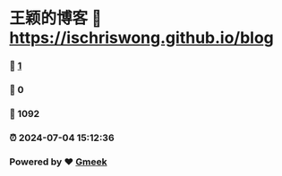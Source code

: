 # 王颖的博客 :link: https://ischriswong.github.io/blog 
### :page_facing_up: [1](https://ischriswong.github.io/blog/tag.html) 
### :speech_balloon: 0 
### :hibiscus: 1092 
### :alarm_clock: 2024-07-04 15:12:36 
### Powered by :heart: [Gmeek](https://github.com/Meekdai/Gmeek)
